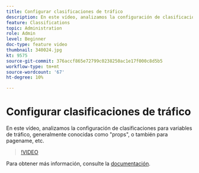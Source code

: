```yaml
---
title: Configurar clasificaciones de tráfico
description: En este vídeo, analizamos la configuración de clasificaciones para variables de tráfico, generalmente conocidas como "props", o también para pagename, etc.
feature: Classifications
topic: Administration
role: Admin
level: Beginner
doc-type: feature video
thumbnail: 340024.jpg
kt: 9575
source-git-commit: 376accf865e72799c0238250ac1e17f000c8d5b5
workflow-type: tm+mt
source-wordcount: '67'
ht-degree: 10%

---
```



# Configurar clasificaciones de tráfico

En este vídeo, analizamos la configuración de clasificaciones para variables de tráfico, generalmente conocidas como &quot;props&quot;, o también para pagename, etc.

>[!VIDEO](https://video.tv.adobe.com/v/340024/?quality=12&learn=on)

Para obtener más información, consulte la [documentación](https://experienceleague.adobe.com/docs/analytics/admin/admin-tools/traffic-variables/traffic-classifications.html?lang=en).
